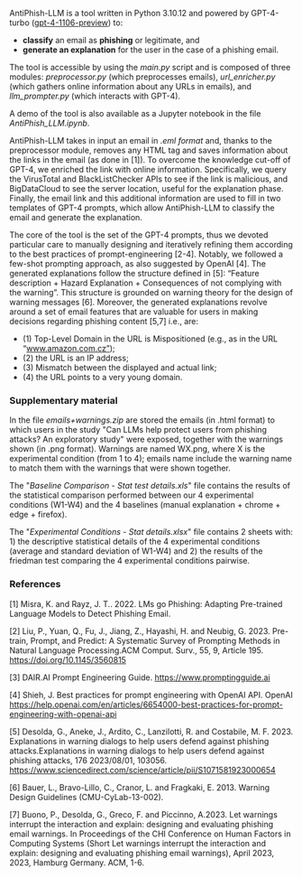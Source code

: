 AntiPhish-LLM is a tool written in Python 3.10.12 and powered by GPT-4-turbo ([gpt-4-1106-preview]([url](https://help.openai.com/en/articles/8555510-gpt-4-turbo))) to:
- **classify** an email as **phishing** or legitimate, and
- **generate an explanation** for the user in the case of a phishing email.

The tool is accessible by using the _main.py_ script and is composed of three modules: _preprocessor.py_ (which preprocesses emails), _url_enricher.py_ (which gathers online information about any URLs in emails), and _llm_prompter.py_ (which interacts with GPT-4).

A demo of the tool is also available as a Jupyter notebook in the file _AntiPhish_LLM.ipynb_.

AntiPhish-LLM takes in input an email in _.eml format_ and, thanks to the preprocessor module, removes any HTML tag and saves information about the links in the email (as done in [1]). To overcome the knowledge cut-off of GPT-4, we enriched the link with online information. Specifically, we query the VirusTotal and BlackListChecker APIs to see if the link is malicious, and BigDataCloud to see the server location, useful for the explanation phase. Finally, the email link and this additional information are used to fill in two templates of GPT-4 prompts, which allow AntiPhish-LLM to classify the email and generate the explanation. 

The core of the tool is the set of the GPT-4 prompts, thus we devoted particular care to manually designing and iteratively refining them according to the best practices of prompt-engineering [2-4]. Notably, we followed a few-shot prompting approach, as also suggested by OpenAI [4]. The generated explanations follow the structure defined in [5]: “Feature description + Hazard Explanation + Consequences of not complying with the warning”. This structure is grounded on warning theory for the design of warning messages [6]. Moreover, the generated explanations revolve around a set of email features that are valuable for users in making decisions regarding phishing content [5,7] i.e., are:

- (1) Top-Level Domain in the URL is Mispositioned (e.g., as in the URL “www.amazon.com.cz”); 
- (2) the URL is an IP address; 
- (3) Mismatch between the displayed and actual link; 
- (4) the URL points to a very young domain.

### Supplementary material

In the file _emails+warnings.zip_ are stored the emails (in .html format) to which users in the study "Can LLMs help protect users from phishing attacks? An exploratory study" were exposed, together with the warnings shown (in .png format). Warnings are named WX.png, where X is the experimental condition (from 1 to 4); emails name include the warning name to match them with the warnings that were shown together.

The "_Baseline Comparison - Stat test details.xls_" file contains the results of the statistical comparison performed between our 4 experimental conditions (W1-W4) and the 4 baselines (manual explanation + chrome + edge + firefox).

The "_Experimental Conditions - Stat details.xlsx_" file contains 2 sheets with: 1) the descriptive statistical details of the 4 experimental conditions (average and standard deviation of W1-W4) and 2) the results of the friedman test comparing the 4 experimental conditions pairwise.

### References

[1] Misra, K. and Rayz, J. T.. 2022. LMs go Phishing: Adapting Pre-trained Language Models to Detect Phishing Email.

[2] Liu, P., Yuan, Q., Fu, J., Jiang, Z., Hayashi, H. and Neubig, G. 2023. Pre-train, Prompt, and Predict: A Systematic Survey of Prompting Methods in Natural Language Processing.ACM Comput. Surv., 55, 9, Article 195. https://doi.org/10.1145/3560815

[3] DAIR.AI Prompt Engineering Guide. https://www.promptingguide.ai

[4] Shieh, J. Best practices for prompt engineering with OpenAI API. OpenAI https://help.openai.com/en/articles/6654000-best-practices-for-prompt-engineering-with-openai-api

[5] Desolda, G., Aneke, J., Ardito, C., Lanzilotti, R. and Costabile, M. F. 2023. Explanations in warning dialogs to help users defend against phishing attacks.Explanations in warning dialogs to help users defend against phishing attacks, 176 2023/08/01, 103056. https://www.sciencedirect.com/science/article/pii/S1071581923000654

[6] Bauer, L., Bravo-Lillo, C., Cranor, L. and Fragkaki, E. 2013. Warning Design Guidelines (CMU-CyLab-13-002).

[7] Buono, P., Desolda, G., Greco, F. and Piccinno, A.2023. Let warnings interrupt the interaction and explain: designing and evaluating phishing email warnings. In Proceedings of the CHI Conference on Human Factors in Computing Systems (Short Let warnings interrupt the interaction and explain: designing and evaluating phishing email warnings), April 2023, 2023, Hamburg Germany. ACM, 1-6. 

